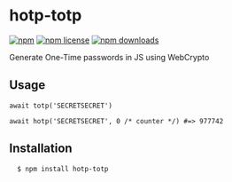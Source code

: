# hotp-totp
[![npm](https://flat.badgen.net/npm/v/hotp-totp)](https://npmjs.com/package/hotp-totp)
[![npm license](https://flat.badgen.net/npm/license/hotp-totp)](https://npmjs.com/package/hotp-totp)
[![npm downloads](https://flat.badgen.net/npm/dm/hotp-totp)](https://npmjs.com/package/hotp-totp)

Generate One-Time passwords in JS using WebCrypto

## Usage

```
await totp('SECRETSECRET')
```

```
await hotp('SECRETSECRET', 0 /* counter */) #=> 977742
```

## Installation

      $ npm install hotp-totp

